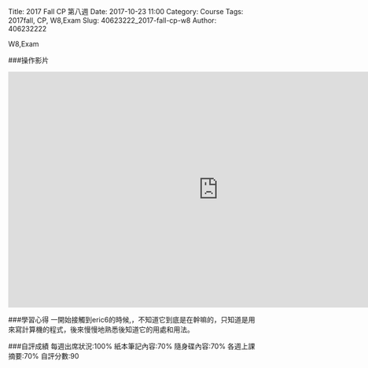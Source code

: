 Title: 2017 Fall CP 第八週
Date: 2017-10-23 11:00
Category: Course
Tags: 2017fall, CP, W8,Exam
Slug: 40623222_2017-fall-cp-w8
Author: 406232222

W8,Exam

<!-- PELICAN_END_SUMMARY -->

###操作影片
<iframe width="854" height="480" src="https://www.youtube.com/embed/J1iEtWn-02M" frameborder="0" gesture="media" allowfullscreen></iframe>
   
###學習心得
          一開始接觸到eric6的時候,，不知道它到底是在幹嘛的，只知道是用來寫計算機的程式，後來慢慢地熟悉後知道它的用處和用法。

###自評成績
  每週出席狀況:100%
  紙本筆記內容:70%
  隨身碟內容:70%
  各週上課摘要:70%
  自評分數:90
      
